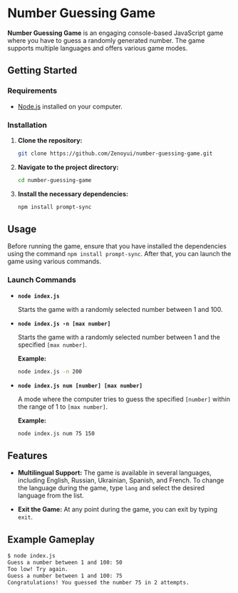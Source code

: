 # Number Guessing Game

**Number Guessing Game** is an engaging console-based JavaScript game where you have to guess a randomly generated number. The game supports multiple languages and offers various game modes.

## Getting Started

### Requirements

- [Node.js](https://nodejs.org/) installed on your computer.

### Installation

1. **Clone the repository:**

    ```bash
    git clone https://github.com/Zenoyui/number-guessing-game.git
    ```

2. **Navigate to the project directory:**

    ```bash
    cd number-guessing-game
    ```

3. **Install the necessary dependencies:**

    ```bash
    npm install prompt-sync
    ```

## Usage

Before running the game, ensure that you have installed the dependencies using the command `npm install prompt-sync`. After that, you can launch the game using various commands.

### Launch Commands

- **`node index.js`**

    Starts the game with a randomly selected number between 1 and 100.

- **`node index.js -n [max number]`**

    Starts the game with a randomly selected number between 1 and the specified `[max number]`.

    **Example:**

    ```bash
    node index.js -n 200
    ```

- **`node index.js num [number] [max number]`**

    A mode where the computer tries to guess the specified `[number]` within the range of 1 to `[max number]`.

    **Example:**

    ```bash
    node index.js num 75 150
    ```

## Features

- **Multilingual Support:** The game is available in several languages, including English, Russian, Ukrainian, Spanish, and French. To change the language during the game, type `lang` and select the desired language from the list.

- **Exit the Game:** At any point during the game, you can exit by typing `exit`.

## Example Gameplay

```bash
$ node index.js
Guess a number between 1 and 100: 50
Too low! Try again.
Guess a number between 1 and 100: 75
Congratulations! You guessed the number 75 in 2 attempts.
